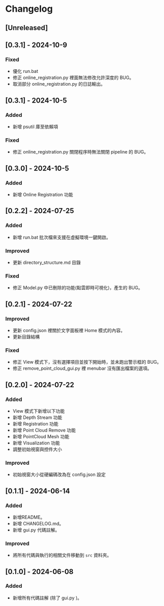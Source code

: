 # Changelog

## [Unreleased]

## [0.3.1] - 2024-10-9
### Fixed
- 優化 run.bat
- 修正 online_registration.py 裡面無法修改允許深度的 BUG。
- 取消部分 online_registration.py 的日誌輸出。

## [0.3.1] - 2024-10-5
### Added
- 新增 psutil 庫至依賴項

### Fixed
- 修正 online_registration.py 關閉程序時無法關閉 pipeline 的 BUG。

## [0.3.0] - 2024-10-5
### Added
- 新增 Online Registration 功能

## [0.2.2] - 2024-07-25
### Added
- 新增 run.bat 批次檔來支援在虛擬環境一鍵開啟。

### Improved
- 更新 directory_structure.md 目錄

### Fixed
- 修正 Model.py 中已刪除的功能(點雲即時可視化)，產生的 BUG。

## [0.2.1] - 2024-07-22
### Improved
- 更新 config.json 裡關於文字面板裡 Home 模式的內容。
- 更新目錄結構

### Fixed
- 修正 View 模式下，沒有選擇項目並按下開始時，並未跑出警示框的 BUG。
- 修正 remove_point_cloud_gui.py 裡 menubar 沒有匯出檔案的選項。

## [0.2.0] - 2024-07-22
### Added
- View 模式下新增以下功能
- 新增 Depth Stream 功能
- 新增 Registration 功能
- 新增 Point Cloud Remove 功能
- 新增 PointCloud Mesh  功能
- 新增 Visualization 功能
- 調整初始視窗與控件大小

### Improved
- 初始視窗大小從硬編碼改為在 config.json 設定

## [0.1.1] - 2024-06-14
### Added
- 新增README。
- 新增 CHANGELOG.md。
- 新增 gui.py 代碼註解。

### Improved
- 將所有代碼與執行的相關文件移動到 `src` 資料夾。

## [0.1.0] - 2024-06-08
### Added
- 新增所有代碼註解 (除了 gui.py )。

